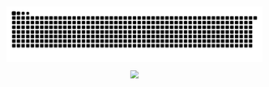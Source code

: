 <p align = "center">
	<img src = "https://github.com/7oSkaaa/7oSkaaa/blob/output/github-contribution-grid-snake.svg?" alt = "Snake Game"/>
</p>
<p align="center">
	<a href="https://github.com/Bouaskaoun">
		<img src="https://readme-typing-svg.herokuapp.com?lines=Data+Scientist+Student;Systems+engineer;DL%20|%20AI%20|%20ML%20Enthusiastic;Always%20learning%20new%20things&center=true&width=380&height=45">
	</a>
</p>
<div align="center">
